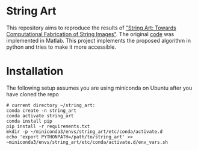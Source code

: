 # String Art
This repository aims to reproduce the results of ["String Art: Towards Computational Fabrication of String Images"](https://www.geometrie.tuwien.ac.at/geom/ig/publications/stringart/stringart.pdf). The original [code](https://github.com/Exception1984/StringArt) was implemented in Matlab. This project implements the proposed algorithm in python and tries to make it more accessible. 

# Installation
The following setup assumes you are using miniconda on Ubuntu after you have cloned the repo
```
# current directory ~/string_art: 
conda create -n string_art
conda activate string_art
conda install pip
pip install -r requirements.txt
mkdir -p ~/miniconda3/envs/string_art/etc/conda/activate.d
echo 'export PYTHONPATH=/path/to/string_art' >> ~miniconda3/envs/string_art/etc/conda/activate.d/env_vars.sh
```